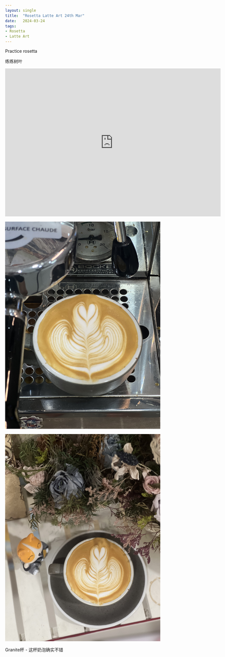 ```yaml
---
layout: single
title:  "Rosetta Latte Art 24th Mar"
date:   2024-03-24
tags:
- Rosetta
- Latte Art
---
```



Practice rosetta

练练树叶


<div class="embed-container">
  <iframe
      src="https://www.youtube.com/embed/QEPtWOGdYR4"
      width="700"
      height="480"
      frameborder="0"
      allowfullscreen="true">
  </iframe>
</div>



![](/assets/img/2024/03/24/IMG_4740.jpg)

![](/assets/img/2024/03/24/IMG_4742.jpg)

Granite杯 - 这杯奶泡确实不错
